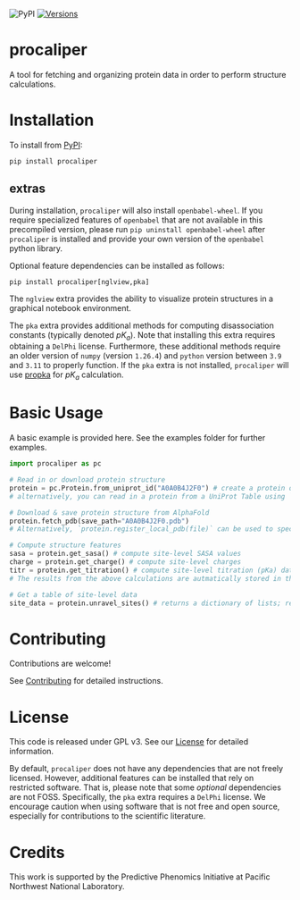 ![PyPI](https://img.shields.io/pypi/v/procaliper.svg)
[![Versions](https://img.shields.io/badge/Tested%20On%20Python-3.9,%203.10,%203.11,%203.12-blue.svg)](https://shields.io/)

# procaliper


A tool for fetching and organizing protein data in order to perform structure calculations.

# Installation

To install from [PyPI](https://pypi.org/project/procaliper/):

```shell
pip install procaliper
```
## extras
During installation, `procaliper` will also install `openbabel-wheel`. If you require specialized features of `openbabel` that are not available in this precompiled version, please run `pip uninstall openbabel-wheel` after `procaliper` is installed and provide your own version of the `openbabel` python library.

Optional feature dependencies can be installed as follows:

```shell
pip install procaliper[nglview,pka]
``` 

The `nglview` extra provides the ability to visualize protein structures in a graphical notebook environment.

The `pka` extra provides additional methods for computing disassociation constants (typically denoted $pK_a$). Note that installing this extra requires obtaining  a `DelPhi` license. Furthermore, these additional methods require an older version of `numpy` (version `1.26.4`) and `python` version between `3.9` and `3.11` to properly function. If the `pka` extra is not installed, `procaliper` will use [propka](https://github.com/jensengroup/propka) for $pK_a$ calculation.

# Basic Usage
A basic example is provided here. See the examples folder for further examples.

```python
import procaliper as pc

# Read in or download protein structure
protein = pc.Protein.from_uniprot_id("A0A0B4J2F0") # create a protein object from UniProt metadata using a UniProt ID
# alternatively, you can read in a protein from a UniProt Table using `Protein.from_uniprot_row`

# Download & save protein structure from AlphaFold
protein.fetch_pdb(save_path="A0A0B4J2F0.pdb") 
# Alternatively, `protein.register_local_pdb(file)` can be used to specify a previously downloaded pdb file

# Compute structure features
sasa = protein.get_sasa() # compute site-level SASA values
charge = protein.get_charge() # compute site-level charges
titr = protein.get_titration() # compute site-level titration (pKa) data
# The results from the above calculations are autmatically stored in the `protein` object.

# Get a table of site-level data
site_data = protein.unravel_sites() # returns a dictionary of lists; readable, e.g., by `pandas`
```

# Contributing

Contributions are welcome!

See [Contributing](https://github.com/PhenoMeters/ProCaliper/blob/main/CONTRIBUTING.md) for detailed instructions.

# License

This code is released under GPL v3. See our [License](https://github.com/PhenoMeters/ProCaliper/blob/main/LICENSE) for detailed information.

By default, `procaliper` does not have any dependencies that are not freely licensed. However, additional features can be installed that rely on restricted software. That is, please note that some *optional* dependencies are not FOSS. Specifically, the `pka` extra requires a `DelPhi` license. We encourage caution when using software that is not free and open source, especially for contributions to the scientific literature.

# Credits

This work is supported by the Predictive Phenomics Initiative at Pacific Northwest National Laboratory.